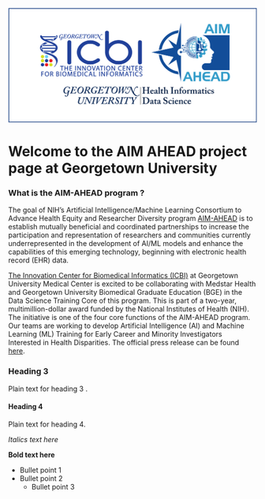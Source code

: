 
<img src="icbi-aimahead-hids.png" alt="Powered by" width="600"/>

# Welcome to the AIM AHEAD project page at Georgetown University 

### What is the AIM-AHEAD program ?
The goal of NIH’s Artificial Intelligence/Machine Learning Consortium to Advance Health Equity and Researcher Diversity program [AIM-AHEAD](https://aim-ahead.net/home/about/what) is to establish mutually beneficial and coordinated partnerships to increase the participation and representation of researchers and communities currently underrepresented in the development of AI/ML models and enhance the capabilities of this emerging technology, beginning with electronic health record (EHR) data.

[The Innovation Center for Biomedical Informatics (ICBI)](https://icbi.georgetown.edu) at Georgetown University Medical Center is excited to be collaborating with Medstar Health and Georgetown University Biomedical Graduate Education (BGE) in the Data Science Training Core of this program. This is part of a two-year, multimillion-dollar award funded by the National Institutes of Health (NIH). The initiative is one of the four core functions of the AIM-AHEAD program. Our teams are working to develop Artificial Intelligence (AI) and Machine Learning (ML) Training for Early Career and Minority Investigators Interested in Health Disparities. The official press release can be found [here](https://gumc.georgetown.edu/news-release/medstar-health-and-georgetown-university-medical-center-to-develop-ai-and-machine-learning-training/#_ga=2.202613521.142986531.1666014106-1590463721.1663162675).

### Heading 3
Plain text for heading 3 . 

#### Heading 4
Plain text for heading 4. 

*Italics text here* 

**Bold text here**

* Bullet point 1
* Bullet point 2
  - Bullet point 3
  



